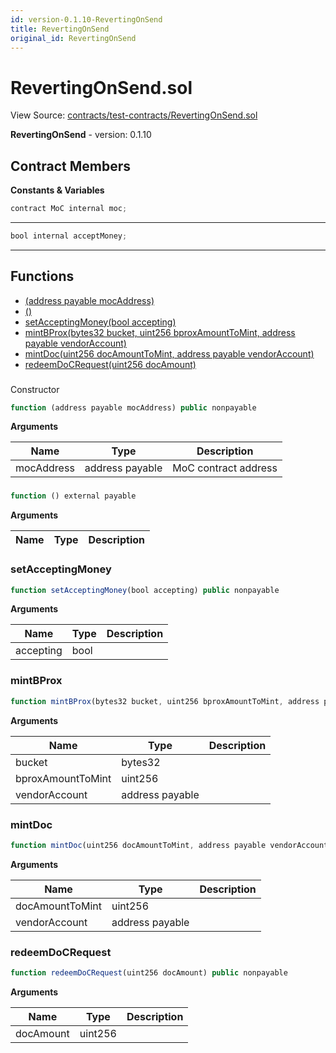 ```yaml
---
id: version-0.1.10-RevertingOnSend
title: RevertingOnSend
original_id: RevertingOnSend
---
```


# RevertingOnSend.sol

View Source: [contracts/test-contracts/RevertingOnSend.sol](../../contracts/test-contracts/RevertingOnSend.sol)

**RevertingOnSend** - version: 0.1.10

## Contract Members
**Constants & Variables**

```js
contract MoC internal moc;
```
---

```js
bool internal acceptMoney;
```
---

## Functions

- [(address payable mocAddress)](#)
- [()](#)
- [setAcceptingMoney(bool accepting)](#setacceptingmoney)
- [mintBProx(bytes32 bucket, uint256 bproxAmountToMint, address payable vendorAccount)](#mintbprox)
- [mintDoc(uint256 docAmountToMint, address payable vendorAccount)](#mintdoc)
- [redeemDoCRequest(uint256 docAmount)](#redeemdocrequest)

### 

Constructor

```js
function (address payable mocAddress) public nonpayable
```

**Arguments**

| Name        | Type           | Description  |
| ------------- |------------- | -----|
| mocAddress | address payable | MoC contract address | 

### 

```js
function () external payable
```

**Arguments**

| Name        | Type           | Description  |
| ------------- |------------- | -----|

### setAcceptingMoney

```js
function setAcceptingMoney(bool accepting) public nonpayable
```

**Arguments**

| Name        | Type           | Description  |
| ------------- |------------- | -----|
| accepting | bool |  | 

### mintBProx

```js
function mintBProx(bytes32 bucket, uint256 bproxAmountToMint, address payable vendorAccount) public payable
```

**Arguments**

| Name        | Type           | Description  |
| ------------- |------------- | -----|
| bucket | bytes32 |  | 
| bproxAmountToMint | uint256 |  | 
| vendorAccount | address payable |  | 

### mintDoc

```js
function mintDoc(uint256 docAmountToMint, address payable vendorAccount) public payable
```

**Arguments**

| Name        | Type           | Description  |
| ------------- |------------- | -----|
| docAmountToMint | uint256 |  | 
| vendorAccount | address payable |  | 

### redeemDoCRequest

```js
function redeemDoCRequest(uint256 docAmount) public nonpayable
```

**Arguments**

| Name        | Type           | Description  |
| ------------- |------------- | -----|
| docAmount | uint256 |  | 

